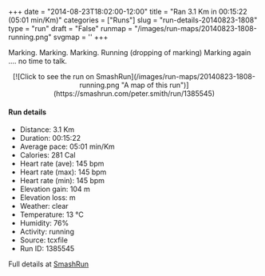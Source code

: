 +++
date = "2014-08-23T18:02:00-12:00"
title = "Ran 3.1 Km in 00:15:22 (05:01 min/Km)"
categories = ["Runs"]
slug = "run-details-20140823-1808"
type = "run"
draft = "False"
runmap = "/images/run-maps/20140823-1808-running.png"
svgmap = '<polyline points="0 93, 8 84, 19 86, 23 82, 38 63, 40 61, 95 7, 98 14, 100 15, 95 9, 92 10, 83 20, 69 36, 39 60, 21 86, 18 86">'
+++

Marking. Marking. Marking. 
Running (dropping of marking)
Marking again ....  no time to talk. 



<!--more-->

<center>
[![Click to see the run on SmashRun](/images/run-maps/20140823-1808-running.png "A map of this run")](https://smashrun.com/peter.smith/run/1385545)
</center>

#### Run details

* Distance: 3.1 Km
* Duration: 00:15:22
* Average pace: 05:01 min/Km
* Calories: 281 Cal
* Heart rate (ave): 145 bpm
* Heart rate (max): 145 bpm
* Heart rate (min): 145 bpm
* Elevation gain: 104 m
* Elevation loss:  m
* Weather: clear
* Temperature: 13 &deg;C
* Humidity: 76%
* Activity: running
* Source: tcxfile
* Run ID: 1385545

Full details at [SmashRun](https://smashrun.com/peter.smith/run/1385545)